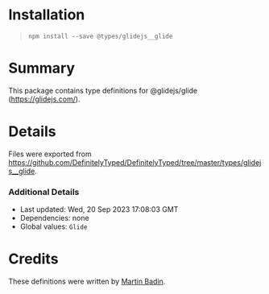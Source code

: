 # Installation
> `npm install --save @types/glidejs__glide`

# Summary
This package contains type definitions for @glidejs/glide (https://glidejs.com/).

# Details
Files were exported from https://github.com/DefinitelyTyped/DefinitelyTyped/tree/master/types/glidejs__glide.

### Additional Details
 * Last updated: Wed, 20 Sep 2023 17:08:03 GMT
 * Dependencies: none
 * Global values: `Glide`

# Credits
These definitions were written by [Martin Badin](https://github.com/martin-badin).
